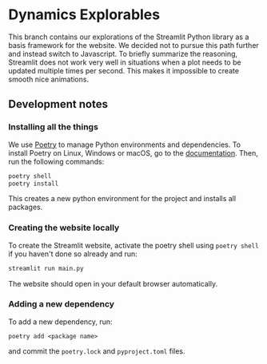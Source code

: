 # Dynamics Explorables

This branch contains our explorations of the Streamlit Python library as a basis framework for the website. We decided not to pursue this path further and instead switch to Javascript. To briefly summarize the reasoning, Streamlit does not work very well in situations when a plot needs to be updated multiple times per second. This makes it impossible to create smooth nice animations. 

## Development notes

### Installing all the things

We use [Poetry](https://python-poetry.org/) to manage Python environments and dependencies. To install Poetry on Linux, Windows or macOS, go to the [documentation](https://python-poetry.org/docs/#installation). Then, run the following commands:

 ```bash
 poetry shell
 poetry install
 ```

This creates a new python environment for the project and installs all packages. 

### Creating the website locally

To create the Streamlit website, activate the poetry shell using `poetry shell` if you haven't done so already and run:

```bash
streamlit run main.py
```

The website should open in your default browser automatically.

### Adding a new dependency

To add a new dependency, run:

```
poetry add <package name>
```

and commit the `poetry.lock` and `pyproject.toml` files. 
